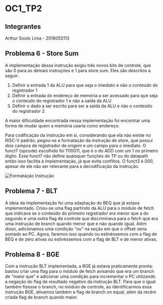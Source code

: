 # OC1_TP2

## Integrantes
Arthur Souto Lima - 2018055113

## Problema 6 - Store Sum
A implementação dessa instrução exigiu três novos bits de controle, que são 0 para as demais instruções e 
1 para store sum. Eles são descritos a seguir:

1. Definir a entrada 1 da ALU para que seja o imediato e não o conteúdo do registrador 1
2. Definir a entrada do endereço de memória a ser acessado para que seja o conteúdo do registrador 1
e não a saída da ALU
3. Definir o dado a ser escrito para ser a saída da ALU e não o conteúdo do registrador 2

A maior dificuldade encontrada nessa implementação foi encontrar uma forma de mudar quem a memória 
usaria como endereço. 

Para codificação da instrução em si, considerando que ela não existe no RISC-V padrão, pegou-se a formatação da instrução
de store, que possui dois campos de registrador de origem e um campo para o imediato. 
O funct7 (opcode) escolhido foi 1110011, que é o do ADD com um 1 no primeiro dígito. Esse funct7 não define 
quaisquer funções do TP ou do datapath então isso facilita a implementação, já que evita conflitos. 
O funct3 é 000, apesar de ele não ser relevante para a decodificação da instrução. 

![Formatação Instrução](https://i.imgur.com/KB3Ec2l.png)



## Problema 7 - BLT
A ideia da implementação foi uma adaptação do BEQ que já estava implementado. Criou-se uma flag 
partindo da ALU para o módulo de fetch que indicava se o conteúdo do primeiro registrador era 
menor que a do segundo e uma outra flag de controle que discriminava para o fetch que era uma 
instrução de branch quando menor que e não quando igual. Além disso, adicionamos uma condição 
"ou" na seção em que o offset seria somado ao PC. Agora, faremos isso quando ou estivéssemos 
com a flag de BEQ e de zero ativas ou estivéssemos com a flag de BLT e de menor ativas.


## Problema 8 - BGE
Com a instrução BLT implementada, a BGE já estava praticamente pronta: bastou criar uma flag para 
o módulo de fetch avisando que era um branch de "maior que" e adicionar uma condição para 
incrementar o PC utilizando a negação do flag de resultado negativo da instrução BLT. Para que 
o igual também fizesse o branch, no módulo de controle, ao identificarmos essa instrução BGE, 
ativamos também a flag de branch on equal, além da recém criada flag de branch quando maior.
